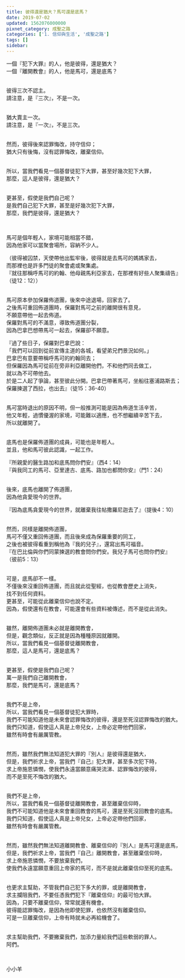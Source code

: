 ```yaml
---
title: 彼得還是猶大？馬可還是底馬？
date: 2019-07-02
updated: 1562076000000
pixnet_category: 成聖之路
categories: ['1. 信仰與生活', '成聖之路']
tags: []
sidebar: 
---
```


<p>一個『犯下大罪』的人，他是彼得，還是猶大？<br/>
一個『離開教會』的人，他是馬可，還是底馬？</p>
<p><br/>
彼得三次不認主。<br/>
請注意，是『三次』，不是一次。</p>
<p><br/>
猶大賣主一次。<br/>
請注意，是『一次』，不是三次。</p>
<p><br/>
然而，彼得後來認罪悔改，持守信仰；<br/>
猶大只有後悔，沒有認罪悔改，離棄信仰。</p>
<p><br/>
所以，當我們看見一個基督徒犯下大罪，甚至好幾次犯下大罪，<br/>
那麼，這人是彼得，還是猶大？</p>
<p><br/>
更甚至，假使是我們自己呢？<br/>
是我們自己犯下大罪，甚至是好幾次犯下大罪，<br/>
那麼，我們是彼得，還是猶大？</p>
<p> </p>
<p>馬可是個年輕人，家境可能相當不錯，<br/>
因為他家可以當聚會場所，容納不少人。</p>
<p>（彼得被囚禁，天使帶他出監牢後，彼得就是去馬可的媽媽家去，<br/>
而那裡也是許多門徒的聚會處或聚集處。<br/>
『就往那稱呼馬可的約翰、他母親馬利亞家去，在那裡有好些人聚集禱告』<br/>
（徒12：12））</p>
<p><br/>
馬可原本參加保羅佈道團，後來中途退場，回家去了。<br/>
之後馬可重回佈道團時，保羅對馬可之前的離開很有意見，<br/>
不願意帶他一起去佈道。<br/>
保羅對馬可的不滿意，導致佈道團分裂，<br/>
因為巴拿巴想帶馬可一起去，保羅卻不願意。</p>
<p>『過了些日子，保羅對巴拿巴說：<br/>
「我們可以回到從前宣傳主道的各城，看望弟兄們景況如何。」<br/>
巴拿巴有意要帶稱呼馬可的約翰同去；<br/>
但保羅因為馬可從前在旁非利亞離開他們，不和他們同去做工，<br/>
就以為不可帶他去。<br/>
於是二人起了爭論，甚至彼此分開。巴拿巴帶著馬可，坐船往塞浦路斯去；<br/>
保羅揀選了西拉，也出去』（徒15：36-40）</p>
<p><br/>
馬可當時退出的原因不明，但一般推測可能是因為佈道生活辛苦，<br/>
他又年輕，過慣優渥的家境，可能難以適應，也不想繼續辛苦下去，<br/>
所以就離開了。</p>
<p><br/>
底馬也是保羅佈道團的成員，可能也是年輕人。<br/>
並且，他和馬可彼此認識，一起工作。</p>
<p>『所親愛的醫生路加和底馬問你們安』（西4：14）<br/>
『與我同工的馬可、亞里達古、底馬、路加也都問你安』（門1：24）</p>
<p><br/>
後來，底馬也離開了佈道團，<br/>
因為他貪愛現今的世界。</p>
<p>『因為底馬貪愛現今的世界，就離棄我往帖撒羅尼迦去了』（提後4：10）</p>
<p><br/>
然而，同樣是離開佈道團，<br/>
馬可不僅又重回佈道團，而且後來成為保羅重要的同工，<br/>
之後也被彼得看重到稱他為『我的兒子』，還寫出馬可福音。<br/>
『在巴比倫與你們同蒙揀選的教會問你們安。我兒子馬可也問你們安』<br/>
（彼前5：13）</p>
<p><br/>
可是，底馬卻不一樣。<br/>
不僅後來沒重回佈道團，而且就此從聖經，也從教會歷史上消失，<br/>
找不到任何資料。<br/>
更甚至，可能從此離棄信仰也說不定。<br/>
因為，假使還有在教會，可能還會有些資料被傳述，而不是從此消失。</p>
<p><br/>
雖然，離開佈道團未必就是離開教會，<br/>
但是，觀念類似，反正就是因為種種原因就離開。<br/>
所以，當我們看見一個基督徒離開教會，<br/>
那麼，這人是馬可，還是底馬？</p>
<p><br/>
更甚至，假使是我們自己呢？<br/>
萬一是我們自己離開教會，<br/>
那麼，我們是馬可，還是底馬？</p>
<p><br/>
我們不是上帝，<br/>
所以，當我們看見一個基督徒犯大罪時，<br/>
我們不可能知道他是未來會認罪悔改的彼得，還是至死沒認罪悔改的猶大。<br/>
我們只知道，假使這人真是上帝兒女，上帝必定帶他們回家，<br/>
雖然有時會有嚴厲管教。</p>
<p><br/>
然而，雖然我們無法知道犯大罪的『別人』是彼得還是猶大，<br/>
但是，我們祈求上帝，當我們『自己』犯大罪，甚至多次犯下時，<br/>
求上帝施恩憐憫，使我們永遠當願意痛哭流涕、認罪悔改的彼得，<br/>
而不是至死不悔改的猶大。</p>
<p><br/>
我們不是上帝，<br/>
所以，當我們看見一個基督徒離開教會，甚至離棄信仰時，<br/>
我們不可能知道他是未來會重回教會的馬可，還是至死沒回教會的底馬。<br/>
我們只知道，假使這人真是上帝兒女，上帝必定帶他們回家，<br/>
雖然有時會有嚴厲管教。</p>
<p><br/>
然而，雖然我們無法知道離開教會、離棄信仰的『別人』是馬可還是底馬，<br/>
但是，我們祈求上帝，當我們『自己』離開教會，甚至離棄信仰時，<br/>
求上帝施恩憐憫，不要放棄我們，<br/>
使我們永遠當願意重回上帝家的馬可，而不是就此離棄信仰至死的底馬。</p>
<p><br/>
也更求主幫助，不管我們自己犯下多大的罪，或是離開教會，<br/>
求主攔阻我們，不要任憑我們犯下『離棄信仰』的最可怕大罪。<br/>
因為，只要不離棄信仰，常常就還有機會。<br/>
彼得能認罪悔改，是因為他即使犯罪，也依然沒有離棄信仰。<br/>
可是一旦離棄信仰，上帝有時就未必再給機會了。</p>
<p><br/>
求主幫助我們，不要撇棄我們，加添力量給我們這些軟弱的罪人。<br/>
阿們。</p>
<p> </p>
<p>小小羊</p>

